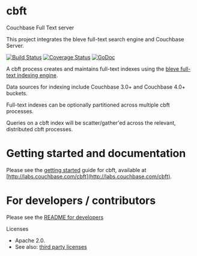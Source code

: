cbft
====

Couchbase Full Text server

This project integrates the bleve full-text search engine and Couchbase Server.

[![Build Status](https://drone.io/github.com/couchbaselabs/cbft/status.png)](https://drone.io/github.com/couchbaselabs/cbft/latest) [![Coverage Status](https://coveralls.io/repos/couchbaselabs/cbft/badge.png?branch=master)](https://coveralls.io/r/couchbaselabs/cbft?branch=master) [![GoDoc](https://godoc.org/github.com/couchbaselabs/cbft?status.svg)](https://godoc.org/github.com/couchbaselabs/cbft)

A cbft process creates and maintains full-text indexes using the
[bleve full-text indexing engine](http://www.blevesearch.com/).

Data sources for indexing include Couchbase 3.0+ and Couchbase 4.0+
buckets.

Full-text indexes can be optionally partitioned across multiple cbft
processes.

Queries on a cbft index will be scatter/gather'ed across the relevant,
distributed cbft processes.

# Getting started and documentation

Please see the [getting started](http://labs.couchbase.com/cbft) guide
for cbft, available at
[http://labs.couchbase.com/cbft](http://labs.couchbase.com/cbft).

# For developers / contributors

Please see the [README for developers](https://github.com/couchbaselabs/cbft/blob/master/README-dev.md)

Licenses

* Apache 2.0.
* See also: [third party licenses](https://github.com/couchbaselabs/cbft/blob/master/LICENSE-thirdparty.txt)

